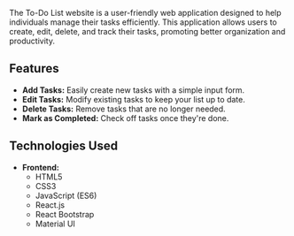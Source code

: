 The To-Do List website is a user-friendly web application designed to help individuals manage their tasks efficiently. This application allows users to create, edit, delete, and track their tasks, promoting better organization and productivity.

## Features
- **Add Tasks:** Easily create new tasks with a simple input form.
- **Edit Tasks:** Modify existing tasks to keep your list up to date.
- **Delete Tasks:** Remove tasks that are no longer needed.
- **Mark as Completed:** Check off tasks once they're done.

## Technologies Used
- **Frontend:**
  - HTML5
  - CSS3
  - JavaScript (ES6)
  - React.js
  - React Bootstrap
  - Material UI 